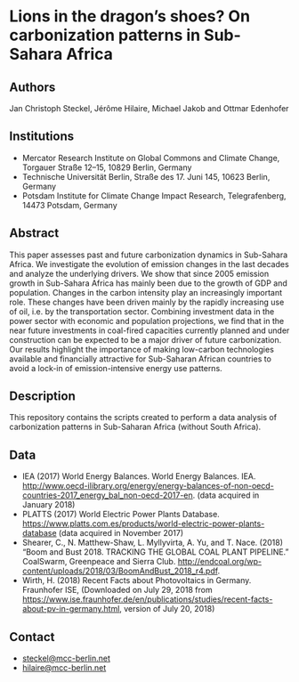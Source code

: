 # Lions in the dragon’s shoes? On carbonization patterns in Sub-Sahara Africa

## Authors
Jan Christoph Steckel, Jérôme Hilaire, Michael Jakob and Ottmar Edenhofer

## Institutions
* Mercator Research Institute on Global Commons and Climate Change, Torgauer Straße 12–15, 10829 Berlin, Germany
* Technische Universität Berlin, Straße des 17. Juni 145, 10623 Berlin, Germany
* Potsdam Institute for Climate Change Impact Research, Telegrafenberg, 14473 Potsdam, Germany

## Abstract
This paper assesses past and future carbonization dynamics in Sub-Sahara Africa. We investigate the evolution of emission changes in the last decades and analyze the underlying drivers.  We show that since 2005 emission growth in Sub-Sahara Africa has mainly been due to the growth of GDP and population. Changes in the carbon intensity play an increasingly important role. These changes have been driven mainly by the rapidly increasing use of oil, i.e. by the transportation sector. Combining investment data in the power sector with economic and population projections, we find that in the near future investments in coal-fired capacities currently planned and under construction can be expected to be a major driver of future carbonization. Our results highlight the importance of making low-carbon technologies available and financially attractive for Sub-Saharan African countries to avoid a lock-in of emission-intensive energy use patterns.

## Description
This repository contains the scripts created to perform a data analysis of carbonization patterns in Sub-Saharan Africa (without South Africa).

## Data 
* IEA (2017)  World Energy Balances. World Energy Balances. IEA. http://www.oecd-ilibrary.org/energy/energy-balances-of-non-oecd-countries-2017_energy_bal_non-oecd-2017-en. (data acquired in January 2018)
* PLATTS (2017) World Electric Power Plants Database. https://www.platts.com.es/products/world-electric-power-plants-database (data acquired in November 2017)
* Shearer, C., N. Matthew-Shaw, L. Myllyvirta, A. Yu, and T. Nace. (2018) “Boom and Bust 2018. TRACKING THE GLOBAL COAL PLANT PIPELINE.” CoalSwarm, Greenpeace and Sierra Club. http://endcoal.org/wp-content/uploads/2018/03/BoomAndBust_2018_r4.pdf.
* Wirth, H. (2018) Recent Facts about Photovoltaics in Germany. Fraunhofer ISE, (Downloaded on July 29, 2018
from https://www.ise.fraunhofer.de/en/publications/studies/recent-facts-about-pv-in-germany.html, version of July 20, 2018)

## Contact
* steckel@mcc-berlin.net
* hilaire@mcc-berlin.net
